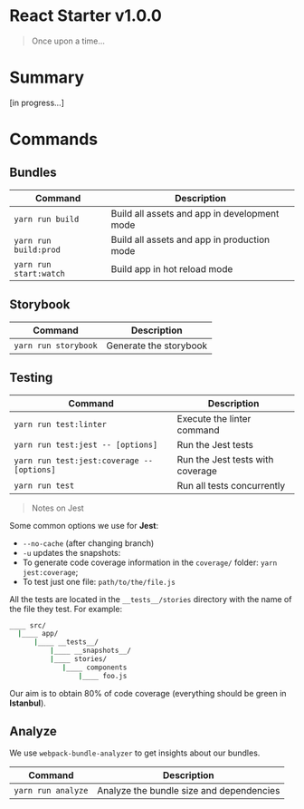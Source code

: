 React Starter v1.0.0
====================

> Once upon a time...

Summary
=======

[in progress...]

Commands
========

Bundles
-------

| Command                | Description                                  |
|------------------------|----------------------------------------------|
| `yarn run build`       | Build all assets and app in development mode |
| `yarn run build:prod`  | Build all assets and app in production mode  |
| `yarn run start:watch` | Build app in hot reload mode                 |

Storybook
---------

| Command              | Description            |
|----------------------|------------------------|
| `yarn run storybook` | Generate the storybook |

Testing
-------

| Command                                    | Description                      |
|--------------------------------------------|----------------------------------|
| `yarn run test:linter`                     | Execute the linter command       |
| `yarn run test:jest -- [options]`          | Run the Jest tests               |
| `yarn run test:jest:coverage -- [options]` | Run the Jest tests with coverage |
| `yarn run test`                            | Run all tests concurrently       |

> Notes on Jest

Some common options we use for **Jest**:

-	`--no-cache` (after changing branch)
-	`-u` updates the snapshots:
-	To generate code coverage information in the `coverage/` folder: `yarn jest:coverage`;
-	To test just one file: `path/to/the/file.js`

All the tests are located in the `__tests__/stories` directory with the name of the file they test. For example:

```bash
____ src/
  |____ app/
      |____ __tests__/
          |____ __snapshots__/
          |____ stories/
             |____ components
                 |____ foo.js
```

Our aim is to obtain 80% of code coverage (everything should be green in **Istanbul**).

Analyze
-------

We use `webpack-bundle-analyzer` to get insights about our bundles.

| Command            | Description                              |
|--------------------|------------------------------------------|
| `yarn run analyze` | Analyze the bundle size and dependencies |
